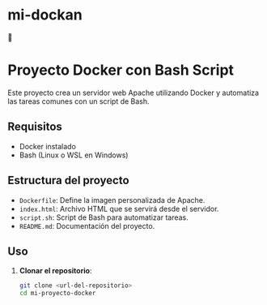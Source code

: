 # mi-dockan
🎻
# Proyecto Docker con Bash Script

Este proyecto crea un servidor web Apache utilizando Docker y automatiza las tareas comunes con un script de Bash.

## Requisitos

- Docker instalado
- Bash (Linux o WSL en Windows)

## Estructura del proyecto

- `Dockerfile`: Define la imagen personalizada de Apache.
- `index.html`: Archivo HTML que se servirá desde el servidor.
- `script.sh`: Script de Bash para automatizar tareas.
- `README.md`: Documentación del proyecto.

## Uso

1. **Clonar el repositorio**:
   ```bash
   git clone <url-del-repositorio>
   cd mi-proyecto-docker
